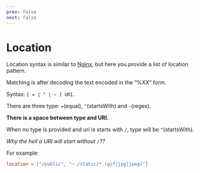 ```yaml
---
prev: false
next: false
---
```


# Location

Location syntax is similar to [Nginx](https://nginx.org/r/location), but here you provide a list of location pattern.

Matching is after decoding the text encoded in the “%XX” form.

Syntax: `[ = | ^ | ~ ] URI`.

There are three type: `=`(equal), `^`(startsWith) and `~`(regex).

**There is a space between type and URI.**

When no type is provided and uri is starts with `/`, type will be `^`(startsWith).

*Why the hell a URI will start without `/`??*

For example:

```toml
location = ["/public", "~ /static/*.(gif|jpg|jpeg)"]
```
